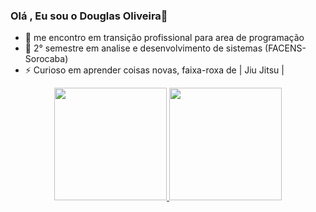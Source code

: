 ### Olá , Eu sou o Douglas Oliveira👋



- 🔭 me encontro em transição profissional para area de programação 
- 🌱 2° semestre em analise e desenvolvimento de sistemas (FACENS-Sorocaba)
- ⚡ Curioso em aprender coisas novas, faixa-roxa de | Jiu Jitsu |

<div align="center">
  <a href="https://github.com/faladouglas">
  <img height="180em" src="https://github-readme-stats.vercel.app/api?username=faladouglas&show_icons=true&theme=dracula&include_all_commits=true&count_private=true"/>
  <img height="180em" src="https://github-readme-stats.vercel.app/api/top-langs/?username=faladouglas&layout=compact&langs_count=7&theme=dracula"/>
</div>
  
  
